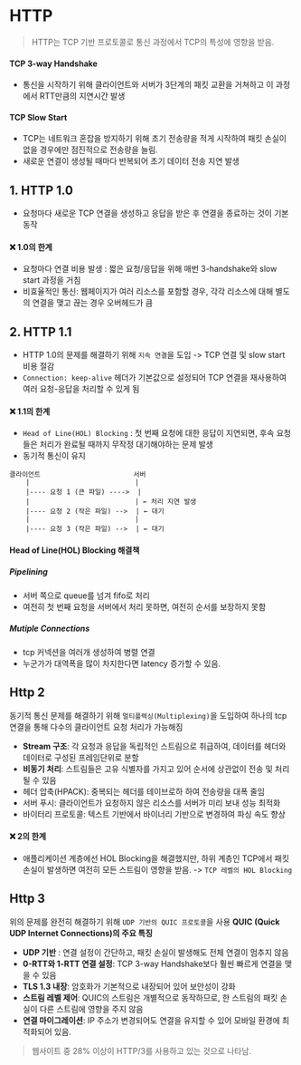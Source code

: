 # HTTP
> HTTP는 TCP 기반 프로토콜로 통신 과정에서 TCP의 특성에 영향을 받음.
#### TCP 3-way Handshake 
- 통신을 시작하기 위해 클라이언트와 서버가 3단계의 패킷 교환을 거쳐하고 이 과정에서 RTT만큼의 지연시간 발생
#### TCP Slow Start
- TCP는 네트워크 혼잡을 방지하기 위해 초기 전송량을 적게 시작하여 패킷 손실이 없을 경우에만 점진적으로 전송량을 늘림.
- 새로운 연결이 생성될 때마다 반복되어 초기 데이터 전송 지연 발생

## 1. HTTP 1.0
- 요청마다 새로운 TCP 연결을 생성하고 응답을 받은 후 연결을 종료하는 것이 기본 동작

#### ❌ 1.0의 한계
 - 요청마다 연결 비용 발생 : 짧은 요청/응답을 위해 매번 3-handshake와 slow start 과정을 거침
 - 비효율적인 통신: 웹페이지가 여러 리소스를 포함할 경우, 각각 리소스에 대해 별도의 연결을 맺고 끊는 경우 오버헤드가 큼

## 2. HTTP 1.1
- HTTP 1.0의 문제를 해결하기 위해 `지속 연결`을 도입 -> TCP 연결 및 slow start 비용 절감
- `Connection: keep-alive` 헤더가 기본값으로 설정되어 TCP 연결을 재사용하여 여러 요청-응답을 처리할 수 있게 됨

#### ❌ 1.1의 한계 
- `Head of Line(HOL) Blocking` : 첫 번째 요청에 대한 응답이 지연되면, 후속 요청들은 처리가 완료될 때까지 무작정 대기해야하는 문제 발생 
- 동기적 통신이 유지
```
클라이언트                       서버
    |                          |
    |---- 요청 1 (큰 파일) ---->  |
    |                          | ← 처리 지연 발생
    |---- 요청 2 (작은 파일) -->  | ← 대기
    |                          |
    |---- 요청 3 (작은 파일) -->  | ← 대기

```

#### Head of Line(HOL) Blocking 해결책
##### Pipelining
- 서버 쪽으로 queue를 넘겨 fifo로 처리
- 여전히 첫 번째 요청을 서버에서 처리 못하면, 여전히 순서를 보장하지 못함

##### Mutiple Connections
- tcp 커넥션을 여러개 생성하여 병렬 연결
-  누군가가 대역폭을 많이 차지한다면 latency 증가할 수 있음.



## Http 2
동기적 통신 문제를 해결하기 위해 `멀티플렉싱(Multiplexing)`을 도입하여 하나의 tcp 연결을 통해 다수의 클라이언트 요청 처리가 가능해짐

- **Stream 구조**: 각 요청과 응답을 독립적인 스트림으로 취급하여, 데이터를 헤더와 데이터로 구성된 프레임단위로 분할
- **비동기 처리**: 스트림들은 고유 식별자를 가지고 있어 순서에 상관없이 전송 및 처리될 수 있음
- 헤더 압축(HPACK): 중복되는 헤더를 테이브로하 하여 전송량을 대폭 줄임
- 서버 푸시: 클라이언트가 요청하지 않은 리소스를 서버가 미리 보내 성능 최적화
- 바이터리 프로토콜: 텍스트 기반에서 바이너리 기반으로 변경하여 파싱 속도 향상


#### ❌ 2의 한계 
- 애플리케이션 계층에선 HOL Blocking을 해결했지만, 하위 계층인 TCP에서 패킷 손실이 발생하면 여전히 모든 스트림이 영향을 받음. -> `TCP 레벨의 HOL Blocking`

## Http 3
위의 문제를 완전히 해결하기 위해 `UDP 기반의 QUIC 프로토콜`을 사용
**QUIC (Quick UDP Internet Connections)의 주요 특징**
- **UDP 기반** : 연결 설정이 간단하고, 패킷 손실이 발생해도 전체 연결이 멈추지 않음
- **0-RTT와 1-RTT 연결 설정**: TCP 3-way Handshake보다 훨씬 빠르게 연결을 맺을 수 있음
- **TLS 1.3 내장**: 암호화가 기본적으로 내장되어 있어 보안성이 강화
- **스트림 레벨 제어**: QUIC의 스트림은 개별적으로 동작하므로, 한 스트림의 패킷 손실이 다른 스트림에 영향을 주지 않음
- **연결 마이그레이션**: IP 주소가 변경되어도 연결을 유지할 수 있어 모바일 환경에 최적화되어 있음.

> 웹사이트 중 28% 이상이 HTTP/3를 사용하고 있는 것으로 나타남.
